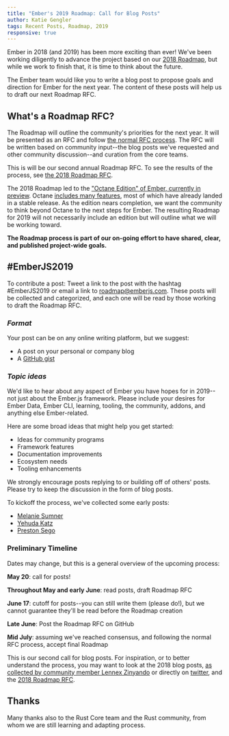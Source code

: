 ```yaml
---
title: "Ember's 2019 Roadmap: Call for Blog Posts"
author: Katie Gengler
tags: Recent Posts, Roadmap, 2019
responsive: true
---
```


Ember in 2018 (and 2019) has been more exciting than ever! We've been working diligently to advance the project based on our [2018 Roadmap](https://github.com/emberjs/rfcs/blob/master/text/0364-roadmap-2018.md), but while we work to finish that, it is time to think about the future. 

The Ember team would like you to write a blog post to propose goals and direction for Ember for the next year. The content of these posts will help us to draft our next Roadmap RFC.

## What's a Roadmap RFC?

The Roadmap will outline the community's priorities for the next year. It will be presented as an RFC and follow [the normal RFC process](https://github.com/emberjs/rfcs). The RFC will be written based on community input--the blog posts we've requested and other community discussion--and curation from the core teams.

This is will be our second annual Roadmap RFC. To see the results of the process, see [the 2018 Roadmap RFC](https://github.com/emberjs/rfcs/blob/master/text/0364-roadmap-2018.md). 

The 2018 Roadmap led to the ["Octane Edition" of Ember, currently in preview](https://emberjs.com/editions/octane/). Octane [includes many features](https://github.com/emberjs/ember.js/issues/17234), most of which have already landed in a stable release. As the edition nears completion, we want the community to think beyond Octane to the next steps for Ember. The resulting Roadmap for 2019 will not necessarily include an edition but will outline what we will be working toward. 

**The Roadmap process is part of our on-going effort to have shared, clear, and published project-wide goals.**

## #EmberJS2019

To contribute a post: Tweet a link to the post with the hashtag #EmberJS2019 or email a link to roadmap@emberjs.com. These posts will be collected and categorized, and each one will be read by those working to draft the Roadmap RFC.

### _Format_
Your post can be on any online writing platform, but we suggest:

* A post on your personal or company blog
* A [GitHub gist](https://gist.github.com/)

### _Topic ideas_

We'd like to hear about any aspect of Ember you have hopes for in 2019--not just about the Ember.js framework. Please include your desires for Ember Data, Ember CLI, learning, tooling, the community, addons, and anything else Ember-related. 

Here are some broad ideas that might help you get started:

* Ideas for community programs
* Framework features
* Documentation improvements
* Ecosystem needs
* Tooling enhancements

We strongly encourage posts replying to or building off of others' posts. Please try to keep the discussion in the form of blog posts. 

To kickoff the process, we've collected some early posts:

* [Melanie Sumner](http://www.melsumner.com/blog/ember/the-road-goes-data-way)
* [Yehuda Katz](https://yehudakatz.com/2019/05/20/ember-2019)
* [Preston Sego](https://nullvoxpopuli.com/2019-05-14-ember-2019-roadmap)

### Preliminary Timeline

Dates may change, but this is a general overview of the upcoming process:

**May 20**: call for posts!

**Throughout May and early June**: read posts, draft Roadmap RFC

**June 17**: cutoff for posts--you can still write them (please do!), but we cannot guarantee they'll be read before the Roadmap creation

**Late June**: Post the Roadmap RFC on GitHub

**Mid July**: assuming we've reached consensus, and following the normal RFC process, accept final Roadmap

This is our second call for blog posts. For inspiration, or to better understand the process, you may want to look at the 2018 blog posts, [as collected by community member Lennex Zinyando](https://github.com/zinyando/emberjs2018-posts) or directly on [twitter](https://twitter.com/search?q=%23emberjs2018), and the [2018 Roadmap RFC](https://github.com/emberjs/rfcs/blob/master/text/0364-roadmap-2018.md).

## Thanks

Many thanks also to the Rust Core team and the Rust community, from whom we are still learning and adapting process.
